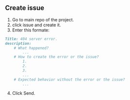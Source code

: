 ## Create issue
1. Go to main repo of the project.
2. click issue and create it.
3. Enter this formate:
```md
Title: 404 server error.
description: 
    # What happened?
        ...
    # How to create the error or the issue?
        1. 
        2. 
        3. 
        ...
    # Expected behavior without the error or the issue?
        ...
```
4. Click Send.